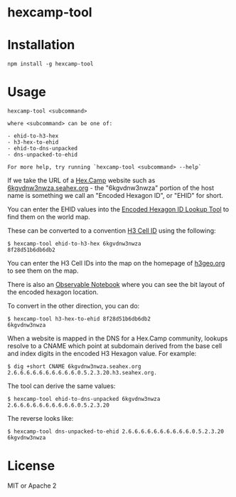 # hexcamp-tool

# Installation

```
npm install -g hexcamp-tool
```

# Usage

```
hexcamp-tool <subcommand>

where <subcommand> can be one of:

- ehid-to-h3-hex
- h3-hex-to-ehid
- ehid-to-dns-unpacked
- dns-unpacked-to-ehid

For more help, try running `hexcamp-tool <subcommand> --help`
```

If we take the URL of a [Hex.Camp](https://hex.camp/) website such as [6kgvdnw3nwza.seahex.org](https://6kgvdnw3nwza.seahex.org/) - the "6kgvdnw3nwza" portion of
the host name is something we call an "Encoded Hexagon ID", or "EHID" for short.

You can enter the EHID values into the [Encoded Hexagon ID Lookup Tool](https://6l22glmvqj2a.test.hex.camp/) to find them on the world map.

These can be converted to a convention [H3 Cell ID](https://h3geo.org/) using the following:

```
$ hexcamp-tool ehid-to-h3-hex 6kgvdnw3nwza
8f28d51b6db6db2
```

You can enter the H3 Cell IDs into the map on the homepage of [h3geo.org](https://h3geo.org/) to see them on the map.

There is also an [Observable Notebook](https://observablehq.com/@nrabinowitz/h3-index-bit-layout?collection=@nrabinowitz/h3) where you can see the bit layout of the encoded hexagon location.

To convert in the other direction, you can do:

```
$ hexcamp-tool h3-hex-to-ehid 8f28d51b6db6db2
6kgvdnw3nwza
```

When a website is mapped in the DNS for a Hex.Camp community, lookups resolve to a CNAME which point at
subdomain derived from the base cell and index digits in the encoded H3 Hexagon value. For example:

```
$ dig +short CNAME 6kgvdnw3nwza.seahex.org
2.6.6.6.6.6.6.6.6.6.6.0.5.2.3.20.h3.seahex.org.
```

The tool can derive the same values:

```
$ hexcamp-tool ehid-to-dns-unpacked 6kgvdnw3nwza
2.6.6.6.6.6.6.6.6.6.6.0.5.2.3.20
```

The reverse looks like:

```
$ hexcamp-tool dns-unpacked-to-ehid 2.6.6.6.6.6.6.6.6.6.6.0.5.2.3.20
6kgvdnw3nwza
```

# License

MIT or Apache 2
